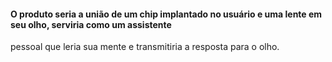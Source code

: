 #### O produto seria a união de um chip implantado no usuário e uma lente em seu olho, serviria como um assistente
pessoal que leria sua mente e transmitiria a resposta para o olho.
